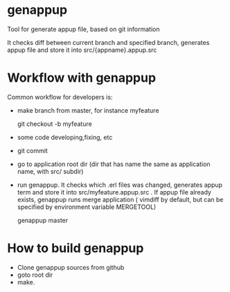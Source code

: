 genappup
========

Tool for generate appup file, based on git information

It checks diff between current branch and specified branch, generates appup file and store it into src/{appname}.appup.src


Workflow with genappup
======================

Common workflow for developers is:

- make branch from master, for instance myfeature

  git checkout -b myfeature

- some code developing,fixing, etc

- git commit

- go to application root dir (dir that has name the same as application name, with src/ subdir)

- run genappup. It checks which .erl  files was changed, generates appup term and store it into src/myfeature.appup.src . If appup file already exists,
  genappup runs merge application ( vimdiff by default, but can be specified by environment variable MERGETOOL)
  
  genappup master


How to build genappup
======================

- Clone genappup sources from github 
- goto root dir
- make.

